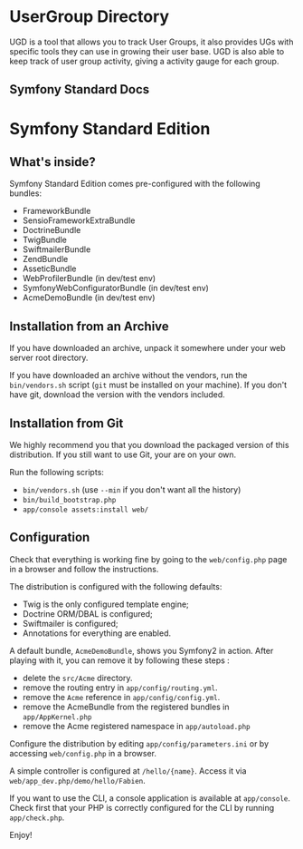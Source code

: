 # UserGroup Directory

UGD is a tool that allows you to track User Groups, it also provides UGs with specific tools they can use in growing their user base. UGD is also able to keep track of user group activity, giving a activity gauge for each group.


## Symfony Standard Docs

Symfony Standard Edition
========================

What's inside?
--------------

Symfony Standard Edition comes pre-configured with the following bundles:

 * FrameworkBundle
 * SensioFrameworkExtraBundle
 * DoctrineBundle
 * TwigBundle
 * SwiftmailerBundle
 * ZendBundle
 * AsseticBundle
 * WebProfilerBundle (in dev/test env)
 * SymfonyWebConfiguratorBundle (in dev/test env)
 * AcmeDemoBundle (in dev/test env)

Installation from an Archive
----------------------------

If you have downloaded an archive, unpack it somewhere under your web server
root directory.

If you have downloaded an archive without the vendors, run the
`bin/vendors.sh` script (`git` must be installed on your machine). If you
don't have git, download the version with the vendors included.

Installation from Git
---------------------

We highly recommend you that you download the packaged version of this
distribution. If you still want to use Git, your are on your own.

Run the following scripts:

 * `bin/vendors.sh` (use `--min` if you don't want all the history)
 * `bin/build_bootstrap.php`
 * `app/console assets:install web/`

Configuration
-------------

Check that everything is working fine by going to the `web/config.php` page in a
browser and follow the instructions.

The distribution is configured with the following defaults:

 * Twig is the only configured template engine;
 * Doctrine ORM/DBAL is configured;
 * Swiftmailer is configured;
 * Annotations for everything are enabled.

A default bundle, `AcmeDemoBundle`, shows you Symfony2 in action. After
playing with it, you can remove it by following these steps :
 * delete the `src/Acme` directory.
 * remove the routing entry in `app/config/routing.yml`.
 * remove the `Acme` reference in `app/config/config.yml`.
 * remove the AcmeBundle from the registered bundles in `app/AppKernel.php`
 * remove the Acme registered namespace in `app/autoload.php`

Configure the distribution by editing `app/config/parameters.ini` or by
accessing `web/config.php` in a browser.

A simple controller is configured at `/hello/{name}`. Access it via
`web/app_dev.php/demo/hello/Fabien`.

If you want to use the CLI, a console application is available at
`app/console`. Check first that your PHP is correctly configured for the CLI
by running `app/check.php`.

Enjoy!